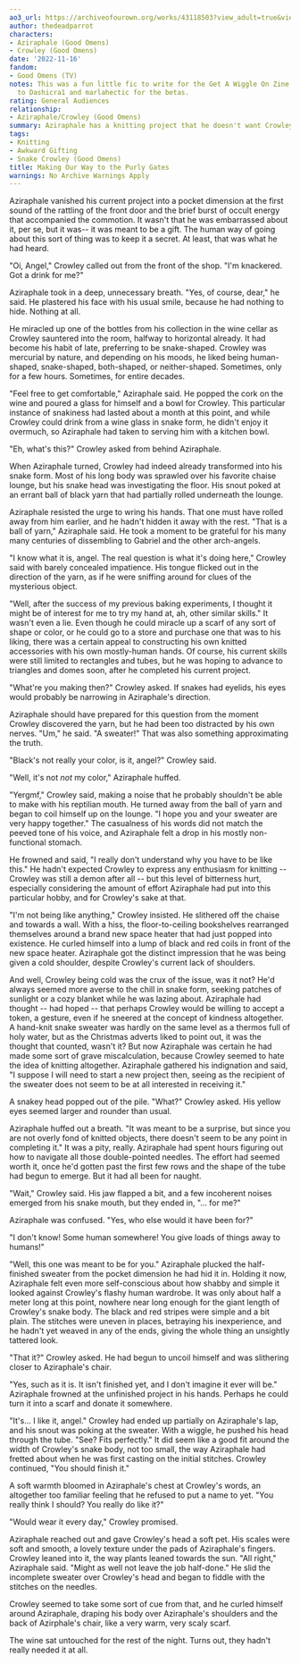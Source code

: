 ```yaml
---
ao3_url: https://archiveofourown.org/works/43118503?view_adult=true&view_full_work=true
author: thedeadparrot
characters:
- Aziraphale (Good Omens)
- Crowley (Good Omens)
date: '2022-11-16'
fandom:
- Good Omens (TV)
notes: This was a fun little fic to write for the Get A Wiggle On Zine! Many thanks
  to Dashicra1 and marlahectic for the betas.
rating: General Audiences
relationship:
- Aziraphale/Crowley (Good Omens)
summary: Aziraphale has a knitting project that he doesn't want Crowley to know about.
tags:
- Knitting
- Awkward Gifting
- Snake Crowley (Good Omens)
title: Making Our Way to the Purly Gates
warnings: No Archive Warnings Apply
---
```


Aziraphale vanished his current project into a pocket dimension at the first sound of the rattling of the front door and the brief burst of occult energy that accompanied the commotion. It wasn't that he was embarrassed about it, per se, but it was-- it was meant to be a gift. The human way of going about this sort of thing was to keep it a secret. At least, that was what he had heard.

 "Oi, Angel," Crowley called out from the front of the shop. "I'm knackered. Got a drink for me?"

Aziraphale took in a deep, unnecessary breath. "Yes, of course, dear," he said. He plastered his face with his usual smile, because he had nothing to hide. Nothing at all.

He miracled up one of the bottles from his collection in the wine cellar as Crowley sauntered into the room, halfway to horizontal already. It had become his habit of late, preferring to be snake-shaped. Crowley was mercurial by nature, and depending on his moods, he liked being human-shaped, snake-shaped, both-shaped, or neither-shaped. Sometimes, only for a few hours. Sometimes, for entire decades.

"Feel free to get comfortable," Aziraphale said. He popped the cork on the wine and poured a glass for himself and a bowl for Crowley. This particular instance of snakiness had lasted about a month at this point, and while Crowley could drink from a wine glass in snake form, he didn't enjoy it overmuch, so Aziraphale had taken to serving him with a kitchen bowl.

"Eh, what's this?" Crowley asked from behind Aziraphale.

When Aziraphale turned, Crowley had indeed already transformed into his snake form. Most of his long body was sprawled over his favorite chaise lounge, but his snake head was investigating the floor. His snout poked at an errant ball of black yarn that had partially rolled underneath the lounge.

Aziraphale resisted the urge to wring his hands. That one must have rolled away from him earlier, and he hadn't hidden it away with the rest. "That is a ball of yarn," Aziraphale said. He took a moment to be grateful for his many many centuries of dissembling to Gabriel and the other arch-angels.

"I know what it is, angel. The real question is what it's doing here," Crowley said with barely concealed impatience. His tongue flicked out in the direction of the yarn, as if he were sniffing around for clues of the mysterious object.

"Well, after the success of my previous baking experiments, I thought it might be of interest for me to try my hand at, ah, other similar skills." It wasn't even a lie. Even though he could miracle up a scarf of any sort of shape or color, or he could go to a store and purchase one that was to his liking, there was a certain appeal to constructing his own knitted accessories with his own mostly-human hands. Of course, his current skills were still limited to rectangles and tubes, but he was hoping to advance to triangles and domes soon, after he completed his current project.

"What're you making then?" Crowley asked. If snakes had eyelids, his eyes would probably be narrowing in Aziraphale's direction.

Aziraphale should have prepared for this question from the moment Crowley discovered the yarn, but he had been too distracted by his own nerves. "Um," he said. "A sweater!" That was also something approximating the truth. 

"Black's not really your color, is it, angel?" Crowley said.

"Well, it's not *not* my color," Aziraphale huffed.

"Yergmf," Crowley said, making a noise that he probably shouldn't be able to make with his reptilian mouth. He turned away from the ball of yarn and began to coil himself up on the lounge. "I hope you and your sweater are very happy together." The casualness of his words did not match the peeved tone of his voice, and Aziraphale felt a drop in his mostly non-functional stomach.

He frowned and said, "I really don't understand why you have to be like this." He hadn't expected Crowley to express any enthusiasm for knitting -- Crowley was still a demon after all -- but this level of bitterness hurt, especially considering the amount of effort Aziraphale had put into this particular hobby, and for Crowley's sake at that.

"I'm not being like anything," Crowley insisted. He slithered off the chaise and towards a wall. With a hiss, the floor-to-ceiling bookshelves rearranged themselves around a brand new space heater that had just popped into existence. He curled himself into a lump of black and red coils in front of the new space heater. Aziraphale got the distinct impression that he was being given a cold shoulder, despite Crowley's current lack of shoulders.

And well, Crowley being cold was the crux of the issue, was it not? He'd always seemed more averse to the chill in snake form, seeking patches of sunlight or a cozy blanket while he was lazing about. Aziraphale had thought -- had hoped -- that perhaps Crowley would be willing to accept a token, a gesture, even if he sneered at the concept of kindness altogether. A hand-knit snake sweater was hardly on the same level as a thermos full of holy water, but as the Christmas adverts liked to point out, it was the thought that counted, wasn't it? But now Aziraphale was certain he had made some sort of grave miscalculation, because Crowley seemed to hate the idea of knitting altogether. Aziraphale gathered his indignation and said, "I suppose I will need to start a new project then, seeing as the recipient of the sweater does not seem to be at all interested in receiving it."

A snakey head popped out of the pile. "What?" Crowley asked. His yellow eyes seemed larger and rounder than usual.

Aziraphale huffed out a breath. "It was meant to be a surprise, but since you are not overly fond of knitted objects, there doesn't seem to be any point in completing it." It was a pity, really. Aziraphale had spent hours figuring out how to navigate all those double-pointed needles. The effort had seemed worth it, once he'd gotten past the first few rows and the shape of the tube had begun to emerge. But it had all been for naught.

"Wait," Crowley said. His jaw flapped a bit, and a few incoherent noises emerged from his snake mouth, but they ended in, "... for me?"

Aziraphale was confused. "Yes, who else would it have been for?"

"I don't know! Some human somewhere! You give loads of things away to humans!"

"Well, this one was meant to be for you." Aziraphale plucked the half-finished sweater from the pocket dimension he had hid it in. Holding it now, Aziraphale felt even more self-conscious about how shabby and simple it looked against Crowley's flashy human wardrobe. It was only about half a meter long at this point, nowhere near long enough for the giant length of Crowley's snake body. The black and red stripes were simple and a bit plain. The stitches were uneven in places, betraying his inexperience, and he hadn't yet weaved in any of the ends, giving the whole thing an unsightly tattered look.

"That it?" Crowley asked. He had begun to uncoil himself and was slithering closer to Aziraphale's chair.

"Yes, such as it is. It isn't finished yet, and I don't imagine it ever will be." Aziraphale frowned at the unfinished project in his hands. Perhaps he could turn it into a scarf and donate it somewhere.

"It's... I like it, angel." Crowley had ended up partially on Aziraphale's lap, and his snout was poking at the sweater. With a wiggle, he pushed his head through the tube. "See? Fits perfectly." It did seem like a good fit around the width of Crowley's snake body, not too small, the way Aziraphale had fretted about when he was first casting on the initial stitches. Crowley continued, "You should finish it."

A soft warmth bloomed in Aziraphale's chest at Crowley's words, an altogether too familiar feeling that he refused to put a name to yet. "You really think I should? You really do like it?"

"Would wear it every day," Crowley promised.

Aziraphale reached out and gave Crowley's head a soft pet. His scales were soft and smooth, a lovely texture under the pads of Aziraphale's fingers. Crowley leaned into it, the way plants leaned towards the sun. "All right," Aziraphale said. "Might as well not leave the job half-done." He slid the incomplete sweater over Crowley's head and began to fiddle with the stitches on the needles.

Crowley seemed to take some sort of cue from that, and he curled himself around Aziraphale, draping his body over Aziraphale's shoulders and the back of Azirphale's chair, like a very warm, very scaly scarf.

The wine sat untouched for the rest of the night. Turns out, they hadn't really needed it at all.